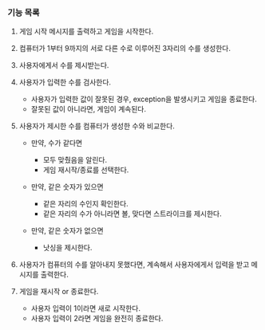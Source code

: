 ### 기능 목록

1. 게임 시작 메시지를 출력하고 게임을 시작한다.

2. 컴퓨터가 1부터 9까지의 서로 다른 수로 이루어진 3자리의 수를 생성한다.

3. 사용자에게서 수를 제시받는다.

4. 사용자가 입력한 수를 검사한다.
   - 사용자가 입력한 값이 잘못된 경우, exception을 발생시키고 게임을 종료한다.
   - 잘못된 값이 아니라면, 게임이 계속된다. 

5. 사용자가 제시한 수를 컴퓨터가 생성한 수와 비교한다.
   - 만약, 수가 같다면
     - 모두 맞췄음을 알린다.
     - 게임 재시작/종료를 선택한다.

   - 만약, 같은 숫자가 있으면
     - 같은 자리의 수인지 확인한다.
     - 같은 자리의 수가 아니라면 볼, 맞다면 스트라이크를 제시한다.

   - 만약, 같은 숫자가 없으면
     - 낫싱을 제시한다.

6. 사용자가 컴퓨터의 수를 알아내지 못했다면, 계속해서 사용자에게서 입력을 받고 메시지를 출력한다.

7. 게임을 재시작 or 종료한다.
   - 사용자 입력이 1이라면 새로 시작한다.
   - 사용자 입력이 2라면 게임을 완전히 종료한다.
   